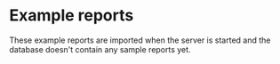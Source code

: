 # Example reports

These example reports are imported when the server is started and the database doesn't contain any sample reports yet.
